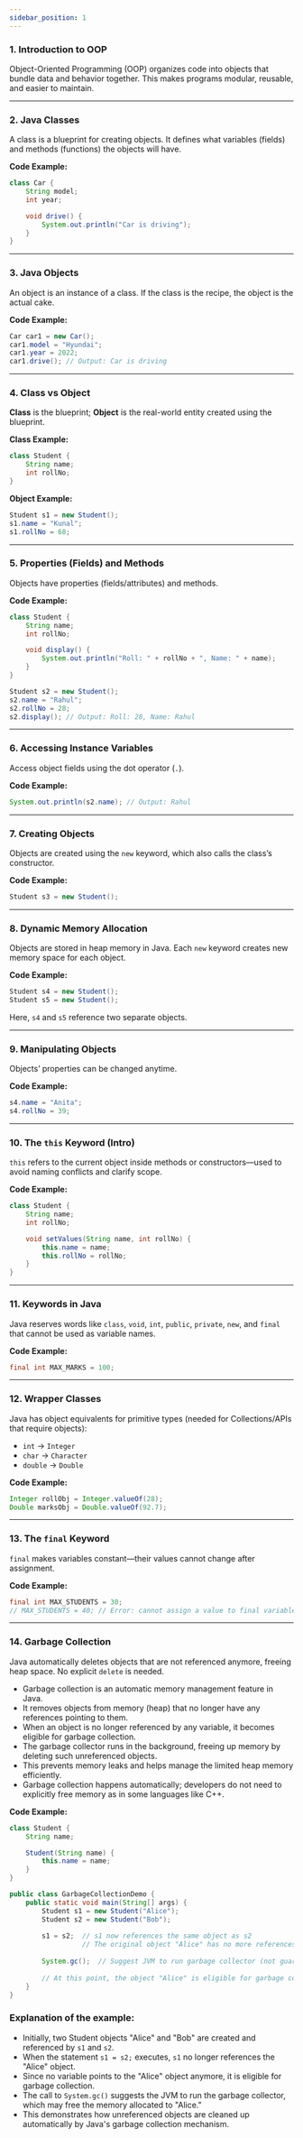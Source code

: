 ```yaml
---
sidebar_position: 1
---
```


### 1. Introduction to OOP

Object-Oriented Programming (OOP) organizes code into objects that bundle data and behavior together. This makes programs modular, reusable, and easier to maintain.

***

### 2. Java Classes

A class is a blueprint for creating objects. It defines what variables (fields) and methods (functions) the objects will have.

**Code Example:**

```java
class Car {
    String model;
    int year;

    void drive() {
        System.out.println("Car is driving");
    }
}
```


***

### 3. Java Objects

An object is an instance of a class. If the class is the recipe, the object is the actual cake.

**Code Example:**

```java
Car car1 = new Car();
car1.model = "Hyundai";
car1.year = 2022;
car1.drive(); // Output: Car is driving
```


***

### 4. Class vs Object

**Class** is the blueprint; **Object** is the real-world entity created using the blueprint.

**Class Example:**

```java
class Student {
    String name;
    int rollNo;
}
```

**Object Example:**

```java
Student s1 = new Student();
s1.name = "Kunal";
s1.rollNo = 68;
```


***

### 5. Properties (Fields) and Methods

Objects have properties (fields/attributes) and methods.

**Code Example:**

```java
class Student {
    String name;
    int rollNo;

    void display() {
        System.out.println("Roll: " + rollNo + ", Name: " + name);
    }
}

Student s2 = new Student();
s2.name = "Rahul";
s2.rollNo = 28;
s2.display(); // Output: Roll: 28, Name: Rahul
```


***

### 6. Accessing Instance Variables

Access object fields using the dot operator (`.`).

**Code Example:**

```java
System.out.println(s2.name); // Output: Rahul
```


***

### 7. Creating Objects

Objects are created using the `new` keyword, which also calls the class’s constructor.

**Code Example:**

```java
Student s3 = new Student();
```


***

### 8. Dynamic Memory Allocation

Objects are stored in heap memory in Java. Each `new` keyword creates new memory space for each object.

**Code Example:**

```java
Student s4 = new Student();
Student s5 = new Student();
```

Here, `s4` and `s5` reference two separate objects.

***

### 9. Manipulating Objects

Objects’ properties can be changed anytime.

**Code Example:**

```java
s4.name = "Anita";
s4.rollNo = 39;
```


***

### 10. The `this` Keyword (Intro)

`this` refers to the current object inside methods or constructors—used to avoid naming conflicts and clarify scope.

**Code Example:**

```java
class Student {
    String name;
    int rollNo;

    void setValues(String name, int rollNo) {
        this.name = name;
        this.rollNo = rollNo;
    }
}
```


***

### 11. Keywords in Java

Java reserves words like `class`, `void`, `int`, `public`, `private`, `new`, and `final` that cannot be used as variable names.

**Code Example:**

```java
final int MAX_MARKS = 100;
```


***

### 12. Wrapper Classes

Java has object equivalents for primitive types (needed for Collections/APIs that require objects):

- `int` → `Integer`
- `char` → `Character`
- `double` → `Double`

**Code Example:**

```java
Integer rollObj = Integer.valueOf(28);
Double marksObj = Double.valueOf(92.7);
```


***

### 13. The `final` Keyword

`final` makes variables constant—their values cannot change after assignment.

**Code Example:**

```java
final int MAX_STUDENTS = 30;
// MAX_STUDENTS = 40; // Error: cannot assign a value to final variable
```


***

### 14. Garbage Collection

Java automatically deletes objects that are not referenced anymore, freeing heap space. No explicit `delete` is needed.

- Garbage collection is an automatic memory management feature in Java.
- It removes objects from memory (heap) that no longer have any references pointing to them.
- When an object is no longer referenced by any variable, it becomes eligible for garbage collection.
- The garbage collector runs in the background, freeing up memory by deleting such unreferenced objects.
- This prevents memory leaks and helps manage the limited heap memory efficiently.
- Garbage collection happens automatically; developers do not need to explicitly free memory as in some languages like C++.

**Code Example:**

```java
class Student {
    String name;

    Student(String name) {
        this.name = name;
    }
}

public class GarbageCollectionDemo {
    public static void main(String[] args) {
        Student s1 = new Student("Alice");
        Student s2 = new Student("Bob");
        
        s1 = s2;  // s1 now references the same object as s2
                  // The original object "Alice" has no more references
        
        System.gc();  // Suggest JVM to run garbage collector (not guaranteed)
        
        // At this point, the object "Alice" is eligible for garbage collection
    }
}
```

### Explanation of the example:

- Initially, two Student objects "Alice" and "Bob" are created and referenced by `s1` and `s2`.
- When the statement `s1 = s2;` executes, `s1` no longer references the "Alice" object.
- Since no variable points to the "Alice" object anymore, it is eligible for garbage collection.
- The call to `System.gc()` suggests the JVM to run the garbage collector, which may free the memory allocated to "Alice."
- This demonstrates how unreferenced objects are cleaned up automatically by Java's garbage collection mechanism.